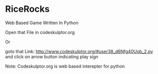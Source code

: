 # RiceRocks
Web Based Game Written In Python

Open that File in codeskulptor.org

Or 

goto that Link:
 http://www.codeskulptor.org/#user38_d6Nfg40Uob_2.py
 and click on arrow button indicating play sign

Note: Codeskulptor.org is web based interepter for python
